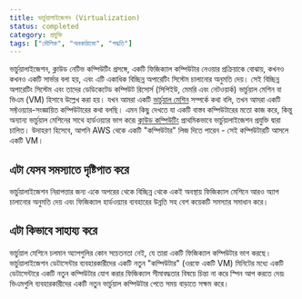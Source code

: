 ```yaml
---
title: ভার্চুয়ালাইজেশন (Virtualization)
status: completed
category: প্রযুক্তি
tags: ["মৌলিক", "অবকাঠামো", "পদ্ধতি"]
---
```



ভার্চুয়ালাইজেশন, ক্লাউড নেটিভ কম্পিউটিং প্রসঙ্গে,
একটি ফিজিক্যাল কম্পিউটার নেওয়ার প্রক্রিয়াকে বোঝায়, কখনও কখনও একটি সার্ভার বলা হয়,
এবং এটি একাধিক বিচ্ছিন্ন অপারেটিং সিস্টেম চালানোর অনুমতি দেয়।
সেই বিচ্ছিন্ন অপারেটিং সিস্টেম এবং তাদের ডেডিকেটেড কম্পিউট রিসোর্স (সিপিইউ, মেমরি এবং নেটওয়ার্ক)
ভার্চুয়াল মেশিন বা ভিএম (VM) হিসাবে উল্লেখ করা হয়।
যখন আমরা একটি [ভার্চুয়াল মেশিন](/bn/virtual-machine/) সম্পর্কে কথা বলি, তখন আমরা একটি সফ্টওয়্যার-সংজ্ঞায়িত কম্পিউটারের কথা বলছি।
এমন কিছু দেখতে যা একটি বাস্তব কম্পিউটারের মতো কাজ করে, কিন্তু অন্যান্য ভার্চুয়াল মেশিনের সাথে হার্ডওয়্যার ভাগ করে৷
[ক্লাউড কম্পিউটিং](/bn/cloud-computing/) প্রাথমিকভাবে ভার্চুয়ালাইজেশন প্রযুক্তি দ্বারা চালিত।
উদাহরণ হিসেবে, আপনি AWS থেকে একটি "কম্পিউটার" লিজ দিতে পারেন - সেই কম্পিউটারটি আসলে একটি VM।

## এটা যেসব সমস্যাতে দৃষ্টিপাত করে

ভার্চুয়ালাইজেশন নিরাপত্তার জন্য একে অপরের থেকে বিচ্ছিন্ন থেকে একই অবস্থায় ফিজিক্যাল মেশিনে
আরও অ্যাপ চালানোর অনুমতি দেয় এবং 
ফিজিক্যাল হার্ডওয়্যার ব্যবহারের উন্নতি সহ বেশ কয়েকটি সমস্যার সমাধান করে।


## এটা কিভাবে সাহায্য করে 

ভার্চুয়াল মেশিনে চলমান অ্যাপগুলির কোন সচেতনতা নেই, যে তারা একটি ফিজিক্যাল কম্পিউটার ভাগ করছে।
ভার্চুয়ালাইজেশন ডেটাসেন্টার ব্যবহারকারীদের একটি নতুন "কম্পিউটার" (ওরফে একটি VM) মিনিটের মধ্যে একটি ডেটাসেন্টারে 
একটি নতুন কম্পিউটার যোগ করার ফিজিক্যাল সীমাবদ্ধতার বিষয়ে চিন্তা না করে স্পিন আপ করতে দেয়৷
ভিএমগুলি ব্যবহারকারীদের একটি নতুন ভার্চুয়াল কম্পিউটার পেতে সময় বাড়াতে সক্ষম করে।

